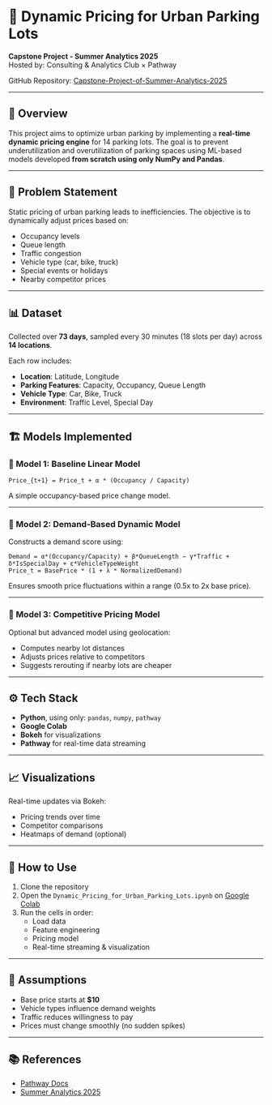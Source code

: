 
# 🚗 Dynamic Pricing for Urban Parking Lots

**Capstone Project - Summer Analytics 2025**  
Hosted by: Consulting & Analytics Club × Pathway

GitHub Repository: [Capstone-Project-of-Summer-Analytics-2025](https://github.com/Kuldeepthakur0108/Capstone-Project-of-Summer-Analytics-2025)

---

## 📌 Overview

This project aims to optimize urban parking by implementing a **real-time dynamic pricing engine** for 14 parking lots. The goal is to prevent underutilization and overutilization of parking spaces using ML-based models developed **from scratch using only NumPy and Pandas**.

---

## 🧾 Problem Statement

Static pricing of urban parking leads to inefficiencies. The objective is to dynamically adjust prices based on:

- Occupancy levels
- Queue length
- Traffic congestion
- Vehicle type (car, bike, truck)
- Special events or holidays
- Nearby competitor prices

---

## 📊 Dataset

Collected over **73 days**, sampled every 30 minutes (18 slots per day) across **14 locations**.

Each row includes:

- **Location**: Latitude, Longitude
- **Parking Features**: Capacity, Occupancy, Queue Length
- **Vehicle Type**: Car, Bike, Truck
- **Environment**: Traffic Level, Special Day

---

## 🏗️ Models Implemented

### 🔹 Model 1: Baseline Linear Model
```
Price_{t+1} = Price_t + α * (Occupancy / Capacity)
```
A simple occupancy-based price change model.

---

### 🔹 Model 2: Demand-Based Dynamic Model
Constructs a demand score using:
```
Demand = α*(Occupancy/Capacity) + β*QueueLength − γ*Traffic + δ*IsSpecialDay + ε*VehicleTypeWeight  
Price_t = BasePrice * (1 + λ * NormalizedDemand)
```
Ensures smooth price fluctuations within a range (0.5x to 2x base price).

---

### 🔹 Model 3: Competitive Pricing Model
Optional but advanced model using geolocation:
- Computes nearby lot distances
- Adjusts prices relative to competitors
- Suggests rerouting if nearby lots are cheaper

---

## ⚙️ Tech Stack

- **Python**, using only: `pandas`, `numpy`, `pathway`
- **Google Colab**
- **Bokeh** for visualizations
- **Pathway** for real-time data streaming

---

## 📈 Visualizations

Real-time updates via Bokeh:
- Pricing trends over time
- Competitor comparisons
- Heatmaps of demand (optional)

---

## 🚀 How to Use

1. Clone the repository
2. Open the `Dynamic_Pricing_for_Urban_Parking_Lots.ipynb` on [Google Colab](https://colab.research.google.com/)
3. Run the cells in order:
   - Load data
   - Feature engineering
   - Pricing model
   - Real-time streaming & visualization

---

## 📘 Assumptions

- Base price starts at **$10**
- Vehicle types influence demand weights
- Traffic reduces willingness to pay
- Prices must change smoothly (no sudden spikes)

---

## 📚 References

- [Pathway Docs](https://pathway.com/developers/user-guide/introduction/first_realtime_app_with_pathway/)
- [Summer Analytics 2025](https://www.caciitg.com/sa/course25/)


